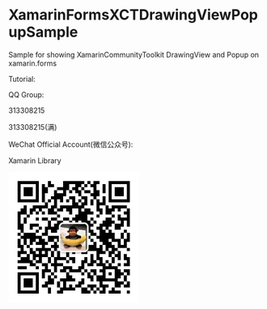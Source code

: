 # XamarinFormsXCTDrawingViewPopupSample
Sample for showing XamarinCommunityToolkit DrawingView and Popup on xamarin.forms

Tutorial:



QQ Group:

313308215

313308215(满)

WeChat Official Account(微信公众号):

Xamarin Library

<img src="https://github.com/jingliancui/XamarinFormsXCTDrawingViewPopupSample/blob/main/Images/wechatqrcode.jpg?raw=true"/>